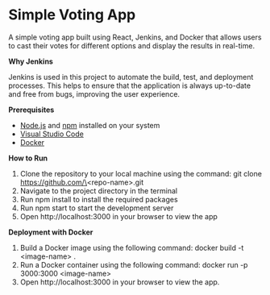 # **Simple Voting App**

A simple voting app built using React, Jenkins, and Docker that allows users to cast their votes for different options and display the results in real-time.

**Why Jenkins**

Jenkins is used in this project to automate the build, test, and deployment processes. This helps to ensure that the application is always up-to-date and free from bugs, improving the user experience.

**Prerequisites**

- [Node.js](https://nodejs.org/en/) and [npm](https://www.npmjs.com/) installed on your system
- [Visual Studio Code](https://code.visualstudio.com/)
- [Docker](https://www.docker.com/)

**How to Run**

1. Clone the repository to your local machine using the command: git clone https://github.com/\<repo-name\>.git
2. Navigate to the project directory in the terminal
3. Run npm install to install the required packages
4. Run npm start to start the development server
5. Open http://localhost:3000 in your browser to view the app

**Deployment with Docker**

1. Build a Docker image using the following command: docker build -t \<image-name\> .
2. Run a Docker container using the following command: docker run -p 3000:3000 \<image-name\>
3. Open http://localhost:3000 in your browser to view the app.